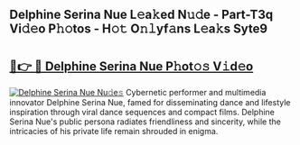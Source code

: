 ## Delphine Serina Nue L𝚎a𝚔ed N𝚞𝚍e - Part-T3q Vi𝚍𝚎o P𝚑𝚘tos - H𝚘𝚝 O𝚗𝚕yf𝚊ns L𝚎a𝚔s Syte9

# <h2><a href="http://kf9ho39.oniu.top/?m=Delphine+Serina+Nue">🔗👉 🔴 Delphine Serina Nue P𝚑ot𝚘𝚜 V𝚒d𝚎o</a></h2>

[![Delphine Serina Nue Nu𝚍e𝚜](https://i.imgur.com/0qMVB7G.gif)](http://kf9ho39.oniu.top/?m=Delphine+Serina+Nue)
Cybernetic performer and multimedia innovator Delphine Serina Nue, famed for disseminating dance and lifestyle inspiration through viral dance sequences and compact films. Delphine Serina Nue's public persona radiates friendliness and sincerity, while the intricacies of his private life remain shrouded in enigma.  

